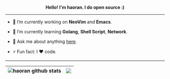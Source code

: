 <!-- ### 👋 Hi there -->

<p align="center"><b>Hello! I'm haoran.  I do open source :)</b></p>

----------

- 🔭 I’m currently working on **NeoVim** and **Emacs**.

- 🌱 I’m currently learning **Golang**, **Shell Script**, **Network**.

- 💬 Ask me about anything [here](https://github.com/haoran-mc/haoran-mc/issues).

- ⚡ Fun fact: I ❤ code.

----------

| <img align="center" src="https://github-readme-stats.vercel.app/api?username=haoran-mc&show_icons=true&count_private=true&theme=buefy&hide_border=true&hide=issues,contribs" alt="haoran github stats" /> | <img align="center" src="https://github-readme-stats.vercel.app/api/top-langs/?username=haoran-mc&layout=compact&theme=buefy&hide_border=true&hide=html,vue,javascript,css" /> |
| ------------- | ------------- |
